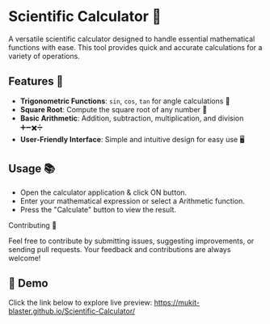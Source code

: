 # Scientific Calculator 🧮

A versatile scientific calculator designed to handle essential mathematical functions with ease. This tool provides quick and accurate calculations for a variety of operations.

## Features 🌟

- **Trigonometric Functions**: `sin`, `cos`, `tan` for angle calculations 📐
- **Square Root**: Compute the square root of any number 🔢
- **Basic Arithmetic**: Addition, subtraction, multiplication, and division ➕➖✖️➗
- **User-Friendly Interface**: Simple and intuitive design for easy use 🖥️

## Usage 📚
- Open the calculator application & click ON button.
- Enter your mathematical expression or select a Arithmetic function.
- Press the "Calculate" button to view the result.

Contributing 🤝

Feel free to contribute by submitting issues, suggesting improvements, or sending pull requests. Your feedback and contributions are always welcome!
## 🔗 Demo
Click the link below to explore live preview:
https://mukit-blaster.github.io/Scientific-Calculator/
